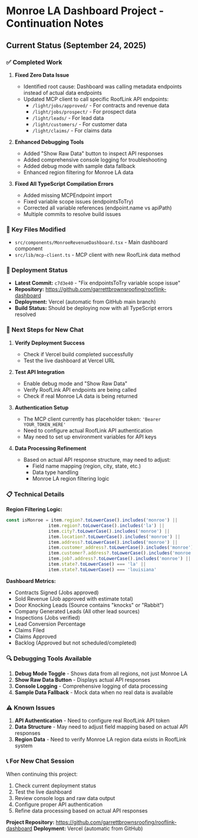 # Monroe LA Dashboard Project - Continuation Notes

## Current Status (September 24, 2025)

### ✅ **Completed Work**

1. **Fixed Zero Data Issue**
   - Identified root cause: Dashboard was calling metadata endpoints instead of actual data endpoints
   - Updated MCP client to call specific RoofLink API endpoints:
     - `/light/jobs/approved/` - For contracts and revenue data
     - `/light/jobs/prospect/` - For prospect data  
     - `/light/leads/` - For lead data
     - `/light/customers/` - For customer data
     - `/light/claims/` - For claims data

2. **Enhanced Debugging Tools**
   - Added "Show Raw Data" button to inspect API responses
   - Added comprehensive console logging for troubleshooting
   - Added debug mode with sample data fallback
   - Enhanced region filtering for Monroe LA data

3. **Fixed All TypeScript Compilation Errors**
   - Added missing MCPEndpoint import
   - Fixed variable scope issues (endpointsToTry)
   - Corrected all variable references (endpoint.name vs apiPath)
   - Multiple commits to resolve build issues

### 🔧 **Key Files Modified**

- `src/components/MonroeRevenueDashboard.tsx` - Main dashboard component
- `src/lib/mcp-client.ts` - MCP client with new RoofLink data method

### 🚀 **Deployment Status**

- **Latest Commit:** `c7d3e40` - "Fix endpointsToTry variable scope issue"
- **Repository:** https://github.com/garrettbrownsroofing/rooflink-dashboard
- **Deployment:** Vercel (automatic from GitHub main branch)
- **Build Status:** Should be deploying now with all TypeScript errors resolved

### 🎯 **Next Steps for New Chat**

1. **Verify Deployment Success**
   - Check if Vercel build completed successfully
   - Test the live dashboard at Vercel URL

2. **Test API Integration**
   - Enable debug mode and "Show Raw Data"
   - Verify RoofLink API endpoints are being called
   - Check if real Monroe LA data is being returned

3. **Authentication Setup**
   - The MCP client currently has placeholder token: `'Bearer YOUR_TOKEN_HERE'`
   - Need to configure actual RoofLink API authentication
   - May need to set up environment variables for API keys

4. **Data Processing Refinement**
   - Based on actual API response structure, may need to adjust:
     - Field name mapping (region, city, state, etc.)
     - Data type handling
     - Monroe LA region filtering logic

### 📋 **Technical Details**

**Region Filtering Logic:**
```typescript
const isMonroe = item.region?.toLowerCase().includes('monroe') || 
                item.region?.toLowerCase().includes('la') ||
                item.city?.toLowerCase().includes('monroe') ||
                item.location?.toLowerCase().includes('monroe') ||
                item.address?.toLowerCase().includes('monroe') ||
                item.customer_address?.toLowerCase().includes('monroe') ||
                item.customer?.address?.toLowerCase().includes('monroe') ||
                item.job?.address?.toLowerCase().includes('monroe') ||
                item.state?.toLowerCase() === 'la' ||
                item.state?.toLowerCase() === 'louisiana'
```

**Dashboard Metrics:**
- Contracts Signed (Jobs approved)
- Sold Revenue (Job approved with estimate total)
- Door Knocking Leads (Source contains "knocks" or "Rabbit")
- Company Generated Leads (All other lead sources)
- Inspections (Jobs verified)
- Lead Conversion Percentage
- Claims Filed
- Claims Approved
- Backlog (Approved but not scheduled/completed)

### 🔍 **Debugging Tools Available**

1. **Debug Mode Toggle** - Shows data from all regions, not just Monroe LA
2. **Show Raw Data Button** - Displays actual API responses
3. **Console Logging** - Comprehensive logging of data processing
4. **Sample Data Fallback** - Mock data when no real data is available

### ⚠️ **Known Issues**

1. **API Authentication** - Need to configure real RoofLink API token
2. **Data Structure** - May need to adjust field mapping based on actual API responses
3. **Region Data** - Need to verify Monroe LA region data exists in RoofLink system

### 📞 **For New Chat Session**

When continuing this project:
1. Check current deployment status
2. Test the live dashboard
3. Review console logs and raw data output
4. Configure proper API authentication
5. Refine data processing based on actual API responses

**Project Repository:** https://github.com/garrettbrownsroofing/rooflink-dashboard
**Deployment:** Vercel (automatic from GitHub)